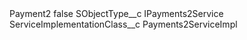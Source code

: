 <?xml version="1.0" encoding="UTF-8"?>
<CustomMetadata xmlns="http://soap.sforce.com/2006/04/metadata" xmlns:xsi="http://www.w3.org/2001/XMLSchema-instance" xmlns:xsd="http://www.w3.org/2001/XMLSchema">
    <label>Payment2</label>
    <protected>false</protected>
    <values>
        <field>SObjectType__c</field>
        <value xsi:type="xsd:string">IPayments2Service</value>
    </values>
    <values>
        <field>ServiceImplementationClass__c</field>
        <value xsi:type="xsd:string">Payments2ServiceImpl</value>
    </values>
</CustomMetadata>
